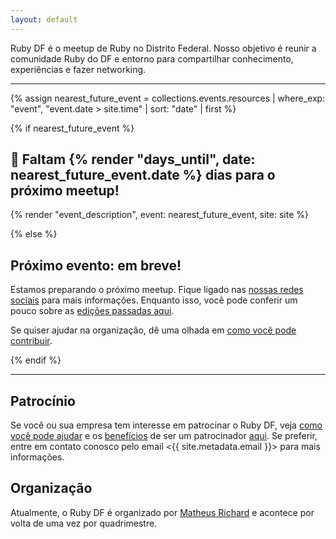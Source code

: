 ```yaml
---
layout: default
---
```


Ruby DF é o meetup de Ruby no Distrito Federal. Nosso objetivo é reunir a comunidade Ruby do DF e entorno para compartilhar conhecimento, experiências e fazer networking.

---

{% assign nearest_future_event = collections.events.resources | where_exp: "event", "event.date > site.time" | sort: "date" | first %}

{% if nearest_future_event %}

<div>
  <h2>🎉 Faltam {% render "days_until", date: nearest_future_event.date %} dias para o próximo meetup!</h2>

  {% render "event_description", event: nearest_future_event, site: site %}
</div>

{% else %}

## Próximo evento: em breve!

Estamos preparando o próximo meetup. Fique ligado nas [nossas redes
sociais](https://t.me/rubydf) para mais informações. Enquanto isso, você pode conferir
um pouco sobre as [edições passadas aqui](/events).

Se quiser ajudar na organização, dê uma olhada em [como você pode contribuir](/sponsoring).

{% endif %}

---

## Patrocínio

Se você ou sua empresa tem interesse em patrocinar o Ruby DF, veja [como você
pode ajudar](/sponsoring#como-você-pode-ajudar) e os [benefícios](/sponsoring#o-que-podemos-oferecer) de ser um patrocinador [aqui](/sponsoring). Se preferir, entre em
contato conosco pelo email <{{ site.metadata.email }}> para mais informações.

## Organização

Atualmente, o Ruby DF é organizado por [Matheus Richard](https://twitter.com/matheusrich) e acontece por volta de uma vez por quadrimestre.
